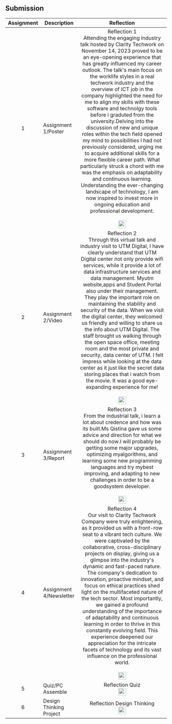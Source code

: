 ## Submission
| Assignment | Description  | Reflection |
| :-----: |  ------ | :-----: | 
| 1 | Assignment 1/Poster | Reflection 1 <br>Attending the engaging industry talk hosted by Clarity Techwork on November 14, 2023 proved to be an eye-opening experience that has greatly influenced my career outlook. The talk's main focus on the worklife styles in a real techwork industry and the overview of ICT job in the company highlighted the need for me to align my skills with these software and technolgy tools before i graduted from the university.Delving into the discussion of new and unique roles within the tech field opened my mind to possibilities I had not previously considered, urging me to acquire additional skills for a more flexible career path. What particularly struck a chord with me was the emphasis on adaptability and continuous learning. Understanding the ever-changing landscape of technology, I am now inspired to invest more in ongoing education and professional development.</br><br> <a href="https://github.com/miqbaltariq/SECP1513/tree/main/SECP1513-04/TechLe/CHANG WEI LAM/Assignment 1" > <img src="https://github.com/drshahizan/software-engineering/blob/main/project/project/sec01/curiousity/img/document1.png?raw=true" width="24px" height="24px" ></a> </br> | 
| 2 | Assignment 2/Video | Reflection 2 <br>Through this virtual talk and industry visit to UTM Digital, I have clearly understand that UTM Digital center not only provide wifi services, while it provide a lot of data infrastructure services and data management. Myutm website,apps and Student Portal also under their management. They play the important role on maintaining the stability and security of the data. When we visit the digital center, they welcomed us friendly and willing to share us the info about UTM Digital. The staff brought us walking through the open space office, meeting room and the most private and security, data center of UTM. I felt impress while looking at the data center as it just like the secret data storing places that i watch from the movie. It was a good eye-expanding experience for me!</br><br> <a href="https://github.com/miqbaltariq/SECP1513/tree/main/SECP1513-04/TechLe/CHANG WEI LAM/Assignment 2" > <img src="https://github.com/drshahizan/software-engineering/blob/main/project/project/sec01/curiousity/img/document1.png?raw=true" width="24px" height="24px" ></a>  </br> | 
| 3 | Assignment 3/Report | Reflection 3 <br>From the industrial talk, i learn a lot about credence and how was its built.Ms Qistina gave us some advice and direction for what we should do now.I will probably be getting some major upgrades, optimizing myalgorithms, and learning some new programming languages and try mybest improving, and adapting to new challenges in order to be a goodsystem developer.</br><br><a href="https://github.com/miqbaltariq/SECP1513/tree/main/SECP1513-04/TechLe/CHANG WEI LAM/Assignment 3" > <img src="https://github.com/drshahizan/software-engineering/blob/main/project/project/sec01/curiousity/img/document1.png?raw=true" width="24px" height="24px" ></a> </br> | 
| 4 | Assignment 4/Newsletter | Reflection 4 <br>Our visit to Clarity Techwork Company were truly enlightening, as it provided us with a front-row seat to a vibrant tech culture. We were captivated by the collaborative, cross-disciplinary projects on display, giving us a glimpse into the industry's dynamic and fast-paced nature. The company's dedication to innovation, proactive mindset, and focus on ethical practices shed light on the multifaceted nature of the tech sector. Most importantly, we gained a profound understanding of the importance of adaptability and continuous learning in order to thrive in this constantly evolving field. This experience deepened our appreciation for the intricate facets of technology and its vast influence on the professional world.</br><br> <a href="https://github.com/miqbaltariq/SECP1513/tree/main/SECP1513-04/TechLe/CHANG WEI LAM/Assignment 4" > <img src="https://github.com/drshahizan/software-engineering/blob/main/project/project/sec01/curiousity/img/document1.png?raw=true" width="24px" height="24px" ></a> </br>|
| 5 | Quiz/PC Assemble | Reflection Quiz <br> <a href="https://github.com/miqbaltariq/SECP1513/tree/main/SECP1513-04/TechLe/CHANG WEI LAM/Quiz PC Assemble" > <img src="https://github.com/drshahizan/software-engineering/blob/main/project/project/sec01/curiousity/img/document1.png?raw=true" width="24px" height="24px" ></a> |
| 6 | Design Thinking Project | Reflection Design Thinking <br> <a href="https://github.com/miqbaltariq/SECP1513/tree/main/SECP1513-04/TechLe/CHANG WEI LAM/Design Thinking Project" > <img src="https://github.com/drshahizan/software-engineering/blob/main/project/project/sec01/curiousity/img/document1.png?raw=true" width="24px" height="24px" ></a> </br> |

